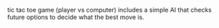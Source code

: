 tic tac toe game (player vs computer)
includes a simple AI that checks future options to decide what the best move is.
